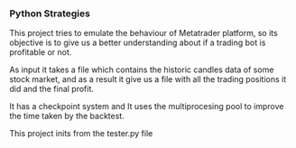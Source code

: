 ### Python Strategies

This project tries to emulate the behaviour of Metatrader platform, so its objective is to give us a better understanding about if a trading bot is profitable or not.

As input it takes a file which contains the historic candles data of some stock market, and as a result it give us a file with all the trading positions it did and the final profit.

It has a checkpoint system and It uses the multiprocesing pool to improve the time taken by the backtest.

This project inits from the tester.py file